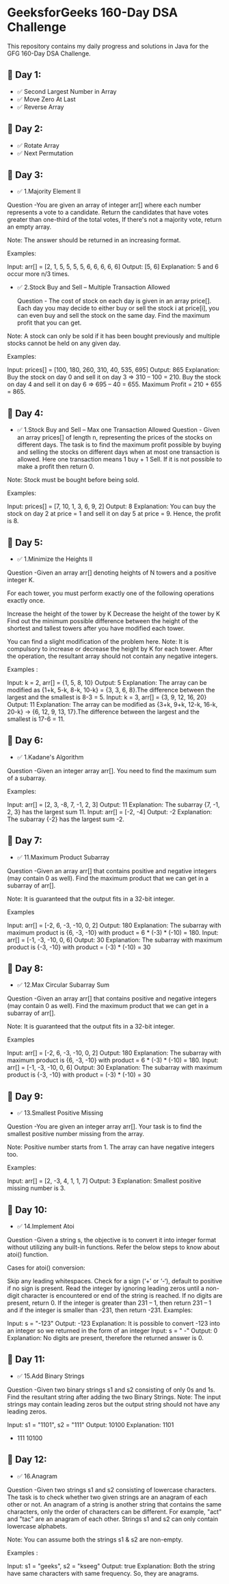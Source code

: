 # GeeksforGeeks 160-Day DSA Challenge

This repository contains my daily progress and solutions in Java for the GFG 160-Day DSA Challenge.

## 📅 Day 1:
- ✅ Second Largest Number in Array
- ✅ Move Zero At Last
- ✅ Reverse Array

## 📅 Day 2:
- ✅ Rotate Array
- ✅ Next Permutation

## 📅 Day 3:

- ✅ 1.Majority Element II

 Question -You are given an array of integer arr[] where each number represents a vote to a candidate. Return the candidates that have votes greater than one-third of the total votes, If there's not a majority vote, return an empty array. 

Note: The answer should be returned in an increasing format.

Examples:

Input: arr[] = [2, 1, 5, 5, 5, 5, 6, 6, 6, 6, 6]
Output: [5, 6]
Explanation: 5 and 6 occur more n/3 times.



- ✅ 2.Stock Buy and Sell – Multiple Transaction Allowed

  Question - The cost of stock on each day is given in an array price[]. Each day you may decide to either buy or sell the stock i at price[i], you can even buy and sell the stock on the same day. Find the maximum profit that you can get.

Note: A stock can only be sold if it has been bought previously and multiple stocks cannot be held on any given day.

Examples:

Input: prices[] = [100, 180, 260, 310, 40, 535, 695]
Output: 865
Explanation: Buy the stock on day 0 and sell it on day 3 => 310 – 100 = 210. Buy the stock on day 4 and sell it on day 6 => 695 – 40 = 655. Maximum Profit = 210 + 655 = 865.


## 📅 Day 4:

- ✅ 1.Stock Buy and Sell – Max one Transaction Allowed
Question - Given an array prices[] of length n, representing the prices of the stocks on different days. The task is to find the maximum profit possible by buying and selling the stocks on different days when at most one transaction is allowed. Here one transaction means 1 buy + 1 Sell. If it is not possible to make a profit then return 0.

Note: Stock must be bought before being sold.

Examples:

Input: prices[] = [7, 10, 1, 3, 6, 9, 2]
Output: 8
Explanation: You can buy the stock on day 2 at price = 1 and sell it on day 5 at price = 9. Hence, the profit is 8.


## 📅 Day 5:

- ✅ 1.Minimize the Heights II

Question -Given an array arr[] denoting heights of N towers and a positive integer K.

For each tower, you must perform exactly one of the following operations exactly once.

Increase the height of the tower by K
Decrease the height of the tower by K
Find out the minimum possible difference between the height of the shortest and tallest towers after you have modified each tower.

You can find a slight modification of the problem here.
Note: It is compulsory to increase or decrease the height by K for each tower. After the operation, the resultant array should not contain any negative integers.

Examples :

Input: k = 2, arr[] = {1, 5, 8, 10}
Output: 5
Explanation: The array can be modified as {1+k, 5-k, 8-k, 10-k} = {3, 3, 6, 8}.The difference between the largest and the smallest is 8-3 = 5.
Input: k = 3, arr[] = {3, 9, 12, 16, 20}
Output: 11
Explanation: The array can be modified as {3+k, 9+k, 12-k, 16-k, 20-k} -> {6, 12, 9, 13, 17}.The difference between the largest and the smallest is 17-6 = 11. 

## 📅 Day 6:

- ✅ 1.Kadane's Algorithm

Question -Given an integer array arr[]. You need to find the maximum sum of a subarray.

Examples:

Input: arr[] = [2, 3, -8, 7, -1, 2, 3]
Output: 11
Explanation: The subarray {7, -1, 2, 3} has the largest sum 11.
Input: arr[] = [-2, -4]
Output: -2
Explanation: The subarray {-2} has the largest sum -2.


## 📅 Day 7:

- ✅ 11.Maximum Product Subarray

Question -Given an array arr[] that contains positive and negative integers (may contain 0 as well). Find the maximum product that we can get in a subarray of arr[].

Note: It is guaranteed that the output fits in a 32-bit integer.

Examples

Input: arr[] = [-2, 6, -3, -10, 0, 2]
Output: 180
Explanation: The subarray with maximum product is {6, -3, -10} with product = 6 * (-3) * (-10) = 180.
Input: arr[] = [-1, -3, -10, 0, 6]
Output: 30
Explanation: The subarray with maximum product is {-3, -10} with product = (-3) * (-10) = 30


## 📅 Day 8:

- ✅ 12.Max Circular Subarray Sum

Question -Given an array arr[] that contains positive and negative integers (may contain 0 as well). Find the maximum product that we can get in a subarray of arr[].

Note: It is guaranteed that the output fits in a 32-bit integer.

Examples

Input: arr[] = [-2, 6, -3, -10, 0, 2]
Output: 180
Explanation: The subarray with maximum product is {6, -3, -10} with product = 6 * (-3) * (-10) = 180.
Input: arr[] = [-1, -3, -10, 0, 6]
Output: 30
Explanation: The subarray with maximum product is {-3, -10} with product = (-3) * (-10) = 30

## 📅 Day 9:
- ✅ 13.Smallest Positive Missing

Question -You are given an integer array arr[]. Your task is to find the smallest positive number missing from the array.

Note: Positive number starts from 1. The array can have negative integers too.

Examples:

Input: arr[] = [2, -3, 4, 1, 1, 7]
Output: 3
Explanation: Smallest positive missing number is 3.

## 📅 Day 10:
- ✅ 14.Implement Atoi

Question -Given a string s, the objective is to convert it into integer format without utilizing any built-in functions. Refer the below steps to know about atoi() function.

Cases for atoi() conversion:

Skip any leading whitespaces.
Check for a sign (‘+’ or ‘-‘), default to positive if no sign is present.
Read the integer by ignoring leading zeros until a non-digit character is encountered or end of the string is reached. If no digits are present, return 0.
If the integer is greater than 231 – 1, then return 231 – 1 and if the integer is smaller than -231, then return -231.
Examples:

Input: s = "-123"
Output: -123
Explanation: It is possible to convert -123 into an integer so we returned in the form of an integer
Input: s = "  -"
Output: 0
Explanation: No digits are present, therefore the returned answer is 0.

## 📅 Day 11:
- ✅ 15.Add Binary Strings

Question -Given two binary strings s1 and s2 consisting of only 0s and 1s. Find the resultant string after adding the two Binary Strings.
Note: The input strings may contain leading zeros but the output string should not have any leading zeros.

Input: s1 = "1101", s2 = "111"
Output: 10100
Explanation:
 1101
+ 111
10100

## 📅 Day 12:
- ✅ 16.Anagram

Question -Given two strings s1 and s2 consisting of lowercase characters. The task is to check whether two given strings are an anagram of each other or not. An anagram of a string is another string that contains the same characters, only the order of characters can be different. For example, "act" and "tac" are an anagram of each other. Strings s1 and s2 can only contain lowercase alphabets.

Note: You can assume both the strings s1 & s2 are non-empty.

Examples :

Input: s1 = "geeks", s2 = "kseeg"
Output: true
Explanation: Both the string have same characters with same frequency. So, they are anagrams.